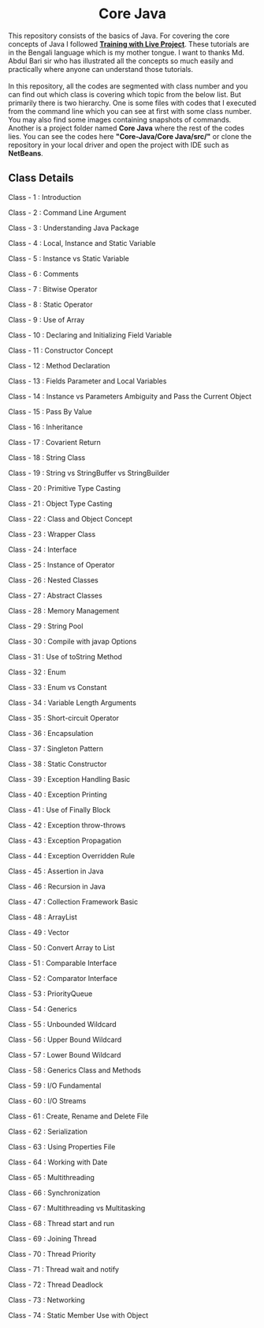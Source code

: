 <h1 align="center">Core Java</h1>
<p>This repository consists of the basics of Java. For covering the core concepts of Java I followed <a href="http://www.trainingwithliveproject.com/p/java-tutorials.html"><b>Training with Live Project</b></a>. These tutorials are in the Bengali language which is my mother tongue. I want to thanks Md. Abdul Bari sir who has illustrated all the concepts so much easily and practically where anyone can understand those tutorials.<br> <br>In this repository, all the codes are segmented with class number and you can find out which class is covering which topic from the below list. But primarily there is two hierarchy. One is some files with codes that I executed from the command line which you can see at first with some class number. You may also find some images containing snapshots of commands. Another is a project folder named <b>Core Java</b> where the rest of the codes lies. You can see the codes here <b>"Core-Java/Core Java/src/"</b> or clone the repository in your local driver and open the project with IDE such as <b>NetBeans</b>.</p>

<h2>Class Details</h2>
<p>Class - 1  : Introduction</p>
<p>Class - 2  : Command Line Argument</p>
<p>Class - 3  : Understanding Java Package</p>
<p>Class - 4  : Local, Instance and Static Variable</p>
<p>Class - 5  : Instance vs Static Variable</p>
<p>Class - 6  : Comments</p>
<p>Class - 7  : Bitwise Operator</p>
<p>Class - 8  : Static Operator</p>
<p>Class - 9  : Use of Array</p>
<p>Class - 10 : Declaring and Initializing Field Variable</p>
<p>Class - 11 : Constructor Concept</p>
<p>Class - 12 : Method Declaration</p>
<p>Class - 13 : Fields Parameter and Local Variables</p>
<p>Class - 14 : Instance vs Parameters Ambiguity and Pass the Current Object</p>
<p>Class - 15 : Pass By Value</p>
<p>Class - 16 : Inheritance</p>
<p>Class - 17 : Covarient Return</p>
<p>Class - 18 : String Class</p>
<p>Class - 19 : String vs StringBuffer vs StringBuilder</p>
<p>Class - 20 : Primitive Type Casting</p>
<p>Class - 21 : Object Type Casting</p>
<p>Class - 22 : Class and Object Concept</p>
<p>Class - 23 : Wrapper Class</p>
<p>Class - 24 : Interface</p>
<p>Class - 25 : Instance of Operator</p>
<p>Class - 26 : Nested Classes</p>
<p>Class - 27 : Abstract Classes</p>
<p>Class - 28 : Memory Management</p>
<p>Class - 29 : String Pool</p>
<p>Class - 30 : Compile with javap Options</p>
<p>Class - 31 : Use of toString Method</p>
<p>Class - 32 : Enum</p>
<p>Class - 33 : Enum vs Constant</p>
<p>Class - 34 : Variable Length Arguments</p>
<p>Class - 35 : Short-circuit Operator</p>
<p>Class - 36 : Encapsulation</p>
<p>Class - 37 : Singleton Pattern</p>
<p>Class - 38 : Static Constructor</p>
<p>Class - 39 : Exception Handling Basic</p>
<p>Class - 40 : Exception Printing</p>
<p>Class - 41 : Use of Finally Block</p>
<p>Class - 42 : Exception throw-throws</p>
<p>Class - 43 : Exception Propagation</p>
<p>Class - 44 : Exception Overridden Rule</p>
<p>Class - 45 : Assertion in Java</p>
<p>Class - 46 : Recursion in Java</p>
<p>Class - 47 : Collection Framework Basic</p>
<p>Class - 48 : ArrayList</p>
<p>Class - 49 : Vector</p>
<p>Class - 50 : Convert Array to List</p>
<p>Class - 51 : Comparable Interface</p>
<p>Class - 52 : Comparator Interface</p>
<p>Class - 53 : PriorityQueue</p>
<p>Class - 54 : Generics</p>
<p>Class - 55 : Unbounded Wildcard</p>
<p>Class - 56 : Upper Bound Wildcard</p>
<p>Class - 57 : Lower Bound Wildcard</p>
<p>Class - 58 : Generics Class and Methods</p>
<p>Class - 59 : I/O Fundamental</p>
<p>Class - 60 : I/O Streams</p>
<p>Class - 61 : Create, Rename and Delete File</p>
<p>Class - 62 : Serialization</p>
<p>Class - 63 : Using Properties File</p>
<p>Class - 64 : Working with Date</p>
<p>Class - 65 : Multithreading</p>
<p>Class - 66 : Synchronization</p>
<p>Class - 67 : Multithreading vs Multitasking</p>
<p>Class - 68 : Thread start and run</p>
<p>Class - 69 : Joining Thread</p>
<p>Class - 70 : Thread Priority</p>
<p>Class - 71 : Thread wait and notify</p>
<p>Class - 72 : Thread Deadlock</p>
<p>Class - 73 : Networking</p>
<p>Class - 74 : Static Member Use with Object</p>

